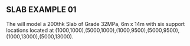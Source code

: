 ## SLAB EXAMPLE 01

The will model a 200thk Slab of Grade 32MPa, 6m x 14m with six support locations
located at (1000,1000),(5000,1000),(1000,9500),(5000,9500),(1000,13000),(5000,13000).
